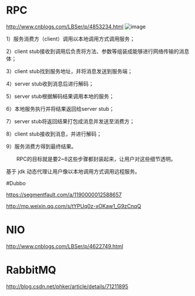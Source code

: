 # RPC
http://www.cnblogs.com/LBSer/p/4853234.html
![image](http://upload-images.jianshu.io/upload_images/626005-be3b4cb90940d78a.png?imageMogr2/auto-orient/strip%7CimageView2/2/w/1240)

1）服务消费方（client）调用以本地调用方式调用服务；

2）client stub接收到调用后负责将方法、参数等组装成能够进行网络传输的消息体；

3）client stub找到服务地址，并将消息发送到服务端；

4）server stub收到消息后进行解码；

5）server stub根据解码结果调用本地的服务；

6）本地服务执行并将结果返回给server stub；

7）server stub将返回结果打包成消息并发送至消费方；

8）client stub接收到消息，并进行解码；

9）服务消费方得到最终结果。

　　RPC的目标就是要2~8这些步骤都封装起来，让用户对这些细节透明。

基于 jdk 动态代理让用户像以本地调用方式调用远程服务。

#Dubbo

https://segmentfault.com/a/1190000012588657

http://mp.weixin.qq.com/s/tYPUq0z-xOKaw1_G9zCnqQ

# NIO
http://www.cnblogs.com/LBSer/p/4622749.html

# RabbitMQ

http://blog.csdn.net/phker/article/details/71211895
